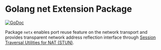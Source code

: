 # Golang net Extension Package

[![GoDoc](https://godoc.org/github.com/adzil/netx?status.svg)](https://godoc.org/github.com/adzil/netx)

Package `netx` enables port reuse feature on the network transport and provides
transparent network address reflection interface through
[Session Traversal Utilities for NAT (STUN)](https://tools.ietf.org/html/rfc5389).
